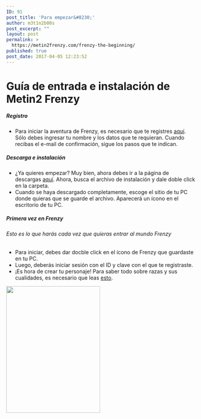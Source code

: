 ```yaml
---
ID: 91
post_title: 'Para empezar&#8230;'
author: m3t1n2b00s
post_excerpt: ""
layout: post
permalink: >
  https://metin2frenzy.com/frenzy-the-beginning/
published: true
post_date: 2017-04-05 12:23:52
---
```

<div class="c0155">
<h1><strong>Guía de entrada e instalación de Metin2 Frenzy</strong></h1>
<h5>Registro</h5>
<ul>
 	<li>Para iniciar la aventura de Frenzy, es necesario que te registres <a href="https://metin2frenzy.com/my-account/">aquí</a>. Sólo debes ingresar tu nombre y los datos que te requieran. Cuando recibas el e-mail de confirmación, sigue los pasos que te indican.</li>
</ul>
<h5>Descarga e instalación</h5>
<ul>
 	<li>¿Ya quieres empezar? Muy bien, ahora debes ir a la página de descargas <a href="https://metin2frenzy.com/my-account/">aquí</a>. Ahora, busca el archivo de instalación y dale doble click en la carpeta.</li>
 	<li>Cuando se haya descargado completamente, escoge el sitio de tu PC donde quieras que se guarde el archivo. Aparecerá un ícono en el escritorio de tu PC.</li>
</ul>
<h5>Primera vez en Frenzy</h5>
<h6>Esto es lo que harás cada vez que quieras entrar al mundo Frenzy</h6>
<ul>
 	<li>Para iniciar, debes dar docble click en el ícono de Frenzy que guardaste en tu PC.</li>
 	<li>Luego, deberás iniciar sesión con el ID y clave con el que te registraste.</li>
 	<li>¡Es hora de crear tu personaje! Para saber todo sobre razas y sus cualidades, es necesario que leas <a href="https://metin2frenzy.com/">esto</a>.</li>
</ul>
<img class="size-full wp-image-1640 aligncenter" src="https://metin2frenzy.com/wp-content/uploads/2019/10/metin2-frenzy.png" alt="" width="250" height="337">

</div>